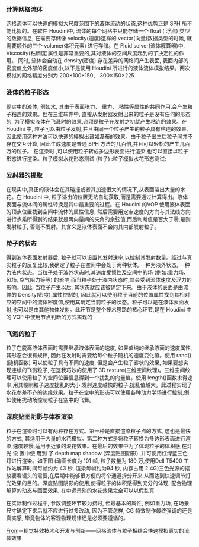 ### 计算网格流体

网格流体可以快速的模拟大尺度范围下的液体流动的状态,这种优势正是 SPH 所不能比拟的。在软件 Houdini中, 流体的每个网格中只能存储一个 float ( 浮点) 类型的数据信息, 在需要存储像 velocity(速度)这样的 vector(向量)数据类型的时候, 就需要额外的三个 volume(体积元素) 进行存储。在 Fluid solver(流体解算器)中, Viscosity(粘稠度)属性是非常重要的,其对液体的空间尺度起到的了决定性的作用。 同时, 流体会自动在 density(密度) 存在差异的网格间产生表面, 表面内部的密度值比外部的密度值小,以下是使用 Houdini 所进行的液体流体模拟结果。两次模拟的网格精度分别为 200×100×150、 300×150×225

###  液体的粒子形态

现实中的液体, 例如水, 其由于表面张力、 重力、 粘性等属性的共同作用,会产生粒子粘连的效果。但在三维软件中, 直接从发射器发射出来的粒子是没有任何的形态的, 为了模拟液体在飞溅时的效果,必须是粒子在发射之初就产生粘连的效果。在 Houdini 中, 粒子可以由粒子发射,并且由同一个粒子产生的粒子具有粘连的效果, 因此使用这种方法可以快速的模拟出诸如瀑布的效果。由于粒子出生后粒子间并不存在交互计算, 因此生成速度是普通 SPH 方法的几百倍,并且可以轻松的产生几百万的粒子。 在渲染时 ,可以使用粒子转成多边形表面进行渲染,也可以直接以粒子形态进行渲染。粒子模拟水花形态测试 (粒子) :粒子模拟水花形态测试:

### 发射器的提取
在现实中,真正的液体会在其碰撞或者其加速很大的情况下,从表面溢出大量的水花。在 Houdini 中, 粒子溢出的位置无法自动获取,而是需要通过计算得出。液体表面与流体间的属性转换是其中最重要的过程。在 Houdini 的VOP 使用液体表面的顶点位置找到空间中流体的属性信息, 然后需要用定点速度的方向与其法线方向进行点乘所得到的结果就是两向量间的夹角的余弦值,而后判断值是否大于零,是则发射粒子, 否则不发射。其含义是液体表面不会向其内部发射粒子。

### 粒子的状态

得到液体表面发射器后, 粒子就可以设置其发射速率,以控制其发射数量。经过与真实粒子的反复比较,我确定了粒子在空间中会处于两种状体, 一种为液外状态, 一种为液内状态。当粒子处于液外状态时,其速度受惯性及空间中的场 (例如:重力场、 风场, 空气阻力等等) 的影响,而当粒子处于液内状态时,其会受到流体速度及浮力的影响。因此, 当粒子产生以后, 其状态就应该被确定下来。由于液体的表面是由流体的 Density(密度) 属性控制的, 因此就可以使用粒子当前的位置属性找到其相对应的空间中的流体密度值,使用其确定当前粒子的状态。粒子可以是在液体表面发射,也可以是由其他物体发射。此环节是整个技术思路的核心环节,是在 Houdini 中的 VOP 中使用节点判断的方式实现的

### 飞溅的粒子

粒子在脱离液体表面时需要继承液体表面的速度, 如果单纯的继承液面的速度属性, 其形态会很有规律, 因此在发射时需要给每个粒子随机的速度变化值。使用 rand()(随机函数) 可以使粒子具有不同的速度, 但是会产生粒子雾状的效果, 如果要想实现连续的飞溅粒子, 在这我巧妙的使用了 3D texture(三维空间纹理)。三维空间纹理可以使用粒子的空间位置信息得到一个扰乱的向量值。使用 length()函数求得速率,用其控制粒子速度扰乱的大小,发射速度越快的粒子,扰乱值越大。此过程实现了水花参差不齐的边缘效果。粒子在空中的形态可以使用各种动力学场进行控制,例如使用扰动场控制粒子在空中的飞舞。

### 深度贴图阴影与体积渲染

粒子在渲染时可以有两种存在方式。第一种是直接渲染粒子点的方式, 这也是最快的方式, 其适用于大量的水花模拟。第二种方式是将粒子转换为多边形表面进行渲染,速度较慢,适用于近景的浪花效果。在最后的效果中为了体现粒子的体积感,在灯光 设 置中使 用到 了 depth map shadow (深度贴图阴影) ,并可使用红绿蓝三色灯进行渲染。如下图 (动画长度为 101 帧, 粒子数量为 180 万,使用Dell T5400 工作站解算时间每帧约为 43 秒, 渲染每帧约为94 秒, 内存占用 2.4G)三色光源的摆放要看镜头的需要,在后期中能够很方便的将个通道拆分开来,从而达到快速调节灯光效果的目的。深度贴图阴影的使用,使得粒子的体积感得到充分的体现, 配合物理解算的动态与画面效果, 在中远景别的水花效果完全可以以假乱真

在实际制作过程中, 参数调整环节较为费时, 但最基本的属性, 例如重力场, 在场景尺寸确定下来后就不应进行过多改动, 因为不管怎样, CG 特效制作最终强调的还是真实感, 毕竟物体的客观物理规律还是必须要遵循的。


[From](https://kns.cnki.net/kns/detail/detail.aspx?QueryID=5&CurRec=3&recid=&FileName=OGSA201111001039&DbName=CPFD0914&DbCode=CPFD&yx=&pr=&URLID=&bsm=)--视觉特效技术和开发与创新——网格流体与粒子相结合快速模拟真实的流体效果
